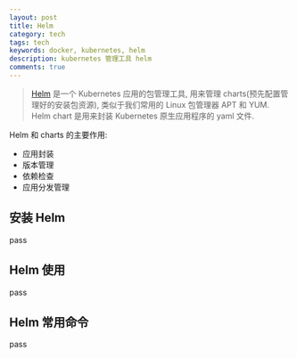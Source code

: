 ```yaml
---
layout: post
title: Helm
category: tech
tags: tech
keywords: docker, kubernetes, helm
description: kubernetes 管理工具 helm
comments: true
---
```


> [Helm](https://helm.sh/) 是一个 Kubernetes 应用的包管理工具, 用来管理 charts(预先配置管理好的安装包资源), 类似于我们常用的 Linux 包管理器 APT 和 YUM.
> Helm chart 是用来封装 Kubernetes 原生应用程序的 yaml 文件.

Helm 和 charts 的主要作用:

- 应用封装
- 版本管理
- 依赖检查
- 应用分发管理

## 安装 Helm

pass

## Helm 使用

pass

## Helm 常用命令

pass
